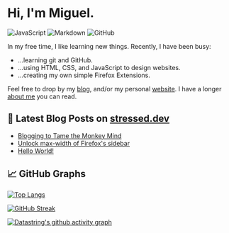 # Hi, I'm Miguel.

![JavaScript](https://img.shields.io/badge/javascript-%23323330.svg?logo=javascript&logoColor=%23F7DF1E&style=for-the-badge)
![Markdown](https://img.shields.io/badge/markdown-%23000000.svg?logo=markdown&logoColor=white&style=for-the-badge)
![GitHub](https://img.shields.io/badge/github-%23121011.svg?logo=github&logoColor=white&style=for-the-badge) 

In my free time, I like learning new things. Recently, I have been busy:
- ...learning git and GitHub.
- ...using HTML, CSS, and JavaScript to design websites.
- ...creating my own simple Firefox Extensions.

Feel free to drop by my [blog](https://stressed.dev), and/or my personal [website](https://miguelpimentel.do). I have a longer [about me](https://miguelpimentel.do/about) you can read.

## 📕 Latest Blog Posts on [stressed.dev](https://stressed.dev/)

<!-- BLOG-POST-LIST:START -->
- [Blogging to Tame the Monkey Mind](https://stressed.dev/blogging-to-tame-the-monkey-mind/)
- [Unlock max-width of Firefox&#39;s sidebar](https://stressed.dev/unlock-max-width-of-firefoxs-sidebar/)
- [Hello World!](https://stressed.dev/hello-world/)
<!-- BLOG-POST-LIST:END -->

## 📈 GitHub Graphs

[![Top Langs](https://github-readme-stats-datastring.vercel.app/api/top-langs/?username=datastring&layout=compact&theme=material-palenight)](https://github.com/datastring/github-readme-stats)

[![GitHub Streak](https://streak-stats.demolab.com?user=datastring&theme=material-palenight&border_radius=5&mode=weekly&exclude_days=Sun%2CSat)](https://git.io/streak-stats)

[![Datastring's github activity graph](https://github-readme-activity-graph.cyclic.app/graph?username=datastring&theme=material-palenight&height=200&area=true&radius=5&hide_title=true)](https://github.com/ashutosh00710/github-readme-activity-graph)
